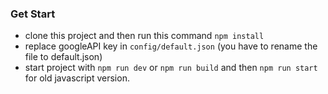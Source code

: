 ### Get Start

- clone this project and then run this command `npm install`
- replace googleAPI key in `config/default.json` (you have to rename the file to default.json)
- start project with `npm run dev` or `npm run build` and then `npm run start` for old javascript version.